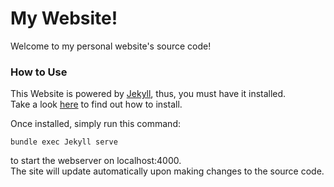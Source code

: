# My Website!
Welcome to my personal website's source code!

### How to Use

This Website is powered by [Jekyll](https://jekyllrb.com/), thus, you must have it installed.  
Take a look [here](https://jekyllrb.com/docs/installation/) to find out how to install.

Once installed, simply run this command:
```
bundle exec Jekyll serve
```
to start the webserver on localhost:4000.  
The site will update automatically upon making changes to the source code.
